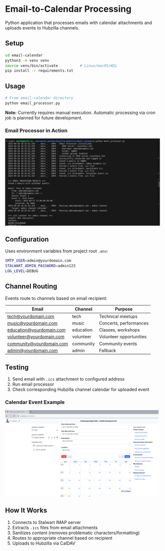 # Email-to-Calendar Processing

Python application that processes emails with calendar attachments and uploads events to Hubzilla channels.

## Setup
```bash
cd email-calendar
python3 -m venv venv
source venv/bin/activate          # Linux/macOS/WSL
pip install -r requirements.txt
```

## Usage
```bash
# From email-calendar directory
python email_processor.py
```
**Note:** Currently requires manual execution. Automatic processing via cron job is planned for future development.

### Email Processor in Action
[<img src="email_processor.png" width="600" alt="Email Processor Script Running"/>](email_processor.png)

## Configuration
Uses environment variables from project root `.env`:
```bash
SMTP_USER=admin@yourdomain.com
STALWART_ADMIN_PASSWORD=admin123
LOG_LEVEL=DEBUG
```

## Channel Routing
Events route to channels based on email recipient:

| Email | Channel | Purpose |
|-------|---------|---------|
| tech@yourdomain.com | tech | Technical meetups |
| music@yourdomain.com | music | Concerts, performances |
| education@yourdomain.com | education | Classes, workshops |
| volunteer@yourdomain.com | volunteer | Volunteer opportunities |
| community@yourdomain.com | community | Community events |
| admin@yourdomain.com | admin | Fallback |


## Testing
1. Send email with `.ics` attachment to configured address
2. Run email processor
3. Check corresponding Hubzilla channel calendar for uploaded event

### Calendar Event Example
[<img src="CalendarExample.png" width="500" alt="Hubzilla Calendar with Imported Events"/>](CalendarExample.png)

## How It Works
1. Connects to Stalwart IMAP server
2. Extracts `.ics` files from email attachments
3. Sanitizes content (removes problematic characters/formatting)
4. Routes to appropriate channel based on recipient
5. Uploads to Hubzilla via CalDAV
